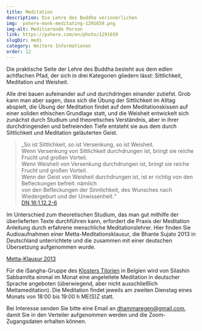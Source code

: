```yaml
---
title: Meditation
description: Die Lehre des Buddha verinnerlichen
img:  pxhere-monk-meditating-1291659.png
img-alt: Meditierende Person
link: https://pxhere.com/en/photo/1291659
slugDir: medi
category: Weitere Informationen
order: 12
---
```


Die praktische Seite der Lehre des Buddha besteht aus dem edlen achtfachen Pfad, der sich in drei Kategorien gliedern lässt: Sittlichkeit, Meditation und Weisheit.

Alle drei bauen aufeinander auf und durchdringen einander zutiefst. Grob kann man aber sagen, dass sich die Übung der Sittlichkeit im Alltag abspielt, die Übung der Meditation findet auf dem Meditationskissen auf einer soliden ethischen Grundlage statt, und die Weisheit entwickelt sich zunächst durch Studium und theoretisches Verständnis, aber in ihrer durchdringenden und befreienden Tiefe entsteht sie aus dem durch Sittlichkeit und Meditation geläuterten Geist.

>„So ist Sittlichkeit, so ist Versenkung, so ist Weisheit.  
Wenn Versenkung von Sittlichkeit durchdrungen ist, bringt sie reiche Frucht und großen Vorteil.  
Wenn Weisheit von Versenkung durchdrungen ist, bringt sie reiche Frucht und großen Vorteil.  
Wenn der Geist von Weisheit durchdrungen ist, ist er richtig von den Befleckungen befreit: nämlich  
von den Befleckungen der Sinnlichkeit, des Wunsches nach Wiedergeburt und der Unwissenheit.“  
>[DN 16:1.12.2-6](#/sutta/dn16:1.12.2/de/sabbamitta)

Im Unterschied zum theoretischen Studium, das man gut mithilfe der überlieferten Texte durchführen kann, erfordert die Praxis der Meditation Anleitung durch erfahrene menschliche Meditationslehrer. Hier finden Sie Audioaufnahmen einer Metta-Meditationsklausur, die Bhante Sujato 2013 in Deutschland unterrichtete und die zusammen mit einer deutschen Übersetzung aufgenommen wurde.

[Metta-Klausur 2013](https://drive.google.com/drive/folders/1pUp7S5zVJaSAKbCwlL6VNYSfPm54QBxt?usp=sharing)

Für die iSangha-Gruppe des [Klosters Tilorien](https://www.samita.be/de/tilorien-monastery/) in Belgien wird von Silashin Sabbamitta einmal im Monat eine angeleitete Meditation in deutscher Sprache angeboten (überwiegend, aber nicht ausschließlich Mettameditation). Die Meditation findet jeweils am zweiten Dienstag eines Monats von 18:00 bis 19:00 h ME(S)Z statt.

Bei Interesse senden Sie bitte eine Email an [dhammaregen@gmail.com](mailto:dhammaregen@gmail.com), damit Sie in den Verteiler aufgenommen werden und die Zoom-Zugangsdaten erhalten können.
